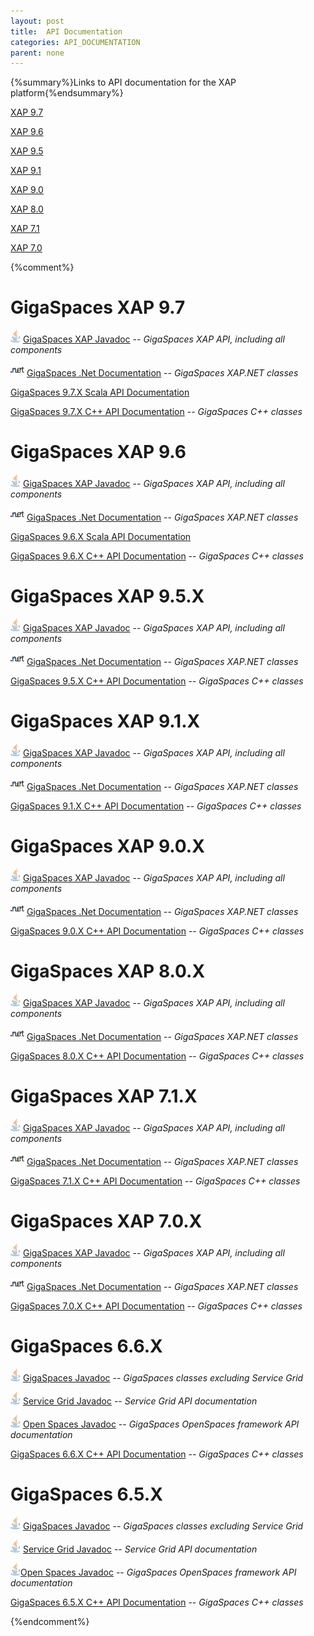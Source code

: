 ```yaml
---
layout: post
title:  API Documentation
categories: API_DOCUMENTATION
parent: none
---
```


{%summary%}Links to API documentation for the XAP platform{%endsummary%}



[XAP 9.7](./xap-97.html)

[XAP 9.6](./xap-96.html)

[XAP 9.5](./xap-95.html)

[XAP 9.1](./xap-91.html)

[XAP 9.0](./xap-90.html)

[XAP 8.0](./xap-80.html)

[XAP 7.1](./xap-71.html)

[XAP 7.0](./xap-70.html)




{%comment%}
# GigaSpaces XAP 9.7

![](/attachment_files/logos/java_icon.gif) [GigaSpaces XAP Javadoc](http://www.gigaspaces.com/docs/JavaDoc9.7/index.html) -- _GigaSpaces XAP API, including all components_

![](/attachment_files/logos/icon_dotnet.gif) [GigaSpaces .Net Documentation](http://www.gigaspaces.com/docs/dotnetdocs9.7) -- _GigaSpaces XAP.NET classes_

[GigaSpaces 9.7.X Scala API Documentation](http://www.gigaspaces.com/docs/scaladocs9.7)

[GigaSpaces 9.7.X C+\+ API Documentation](http://www.gigaspaces.com/docs/cppdocs9.7) -- _GigaSpaces C+\+ classes_



# GigaSpaces XAP 9.6

![](/attachment_files/logos/java_icon.gif) [GigaSpaces XAP Javadoc](http://www.gigaspaces.com/docs/JavaDoc9.6/index.html) -- _GigaSpaces XAP API, including all components_

![](/attachment_files/logos/icon_dotnet.gif) [GigaSpaces .Net Documentation](http://www.gigaspaces.com/docs/dotnetdocs9.6) -- _GigaSpaces XAP.NET classes_

[GigaSpaces 9.6.X Scala API Documentation](http://www.gigaspaces.com/docs/scaladocs9.6)

[GigaSpaces 9.6.X C+\+ API Documentation](http://www.gigaspaces.com/docs/cppdocs9.6) -- _GigaSpaces C+\+ classes_

# GigaSpaces XAP 9.5.X

![](/attachment_files/logos/java_icon.gif) [GigaSpaces XAP Javadoc](http://www.gigaspaces.com/docs/JavaDoc9.5/index.html) -- _GigaSpaces XAP API, including all components_

![](/attachment_files/logos/icon_dotnet.gif) [GigaSpaces .Net Documentation](http://www.gigaspaces.com/docs/dotnetdocs9.5) -- _GigaSpaces XAP.NET classes_

[GigaSpaces 9.5.X C+\+ API Documentation](http://www.gigaspaces.com/docs/cppdocs9.5) -- _GigaSpaces C+\+ classes_

# GigaSpaces XAP 9.1.X

![](/attachment_files/logos/java_icon.gif) [GigaSpaces XAP Javadoc](http://www.gigaspaces.com/docs/JavaDoc9.1/index.html) -- _GigaSpaces XAP API, including all components_

![](/attachment_files/logos/icon_dotnet.gif) [GigaSpaces .Net Documentation](http://www.gigaspaces.com/docs/dotnetdocs9.1) -- _GigaSpaces XAP.NET classes_

[GigaSpaces 9.1.X C+\+ API Documentation](http://www.gigaspaces.com/docs/cppdocs9.1) -- _GigaSpaces C+\+ classes_

# GigaSpaces XAP 9.0.X
![](/attachment_files/logos/java_icon.gif) [GigaSpaces XAP Javadoc](http://www.gigaspaces.com/docs/JavaDoc9.0/index.html) -- _GigaSpaces XAP API, including all components_

![](/attachment_files/logos/icon_dotnet.gif) [GigaSpaces .Net Documentation](http://www.gigaspaces.com/docs/dotnetdocs9.0) -- _GigaSpaces XAP.NET classes_

[GigaSpaces 9.0.X C+\+ API Documentation](http://www.gigaspaces.com/docs/cppdocs9.0) -- _GigaSpaces C+\+ classes_

# GigaSpaces XAP 8.0.X
![](/attachment_files/logos/java_icon.gif) [GigaSpaces XAP Javadoc](http://www.gigaspaces.com/docs/JavaDoc8.0/index.html) -- _GigaSpaces XAP API, including all components_

![](/attachment_files/logos/icon_dotnet.gif) [GigaSpaces .Net Documentation](http://www.gigaspaces.com/docs/dotnetdocs8.0) -- _GigaSpaces XAP.NET classes_

[GigaSpaces 8.0.X C+\+ API Documentation](http://www.gigaspaces.com/docs/cppdocs8.0) -- _GigaSpaces C+\+ classes_

# GigaSpaces XAP 7.1.X

![](/attachment_files/logos/java_icon.gif) [GigaSpaces XAP Javadoc](http://www.gigaspaces.com/docs/JavaDoc7.1/index.html) -- _GigaSpaces XAP API, including all components_

![](/attachment_files/logos/icon_dotnet.gif) [GigaSpaces .Net Documentation](http://www.gigaspaces.com/docs/dotnetdocs7.1) -- _GigaSpaces XAP.NET classes_

[GigaSpaces 7.1.X C+\+ API Documentation](http://www.gigaspaces.com/docs/cppdocs7.1) -- _GigaSpaces C+\+ classes_

# GigaSpaces XAP 7.0.X

![](/attachment_files/logos/java_icon.gif) [GigaSpaces XAP Javadoc](http://www.gigaspaces.com/docs/JavaDoc7.0/index.html) -- _GigaSpaces XAP API, including all components_

![](/attachment_files/logos/icon_dotnet.gif) [GigaSpaces .Net Documentation](http://www.gigaspaces.com/docs/dotnetdocs7.0) -- _GigaSpaces XAP.NET classes_

[GigaSpaces 7.0.X C+\+ API Documentation](http://www.gigaspaces.com/docs/cppdocs7.0) -- _GigaSpaces C+\+ classes_

# GigaSpaces 6.6.X

![](/attachment_files/logos/java_icon.gif) [GigaSpaces Javadoc](http://www.gigaspaces.com/docs/JavaDoc6.6/index.html) -- _GigaSpaces classes excluding Service Grid_

![](/attachment_files/logos/java_icon.gif) [Service Grid Javadoc](http://www.gigaspaces.com/docs/JavaDocSG6.6/index.html) -- _Service Grid API documentation_

![](/attachment_files/logos/java_icon.gif) [Open Spaces Javadoc](http://www.gigaspaces.com/docs/JavaDocOS6.6/index.html) -- _GigaSpaces OpenSpaces framework API documentation_

[GigaSpaces 6.6.X C+\+ API Documentation](http://www.gigaspaces.com/docs/cppdocs6.6) -- _GigaSpaces C+\+ classes_

# GigaSpaces 6.5.X

![](/attachment_files/logos/java_icon.gif) [GigaSpaces Javadoc](http://www.gigaspaces.com/docs/JavaDoc6.5/index.html) -- _GigaSpaces classes excluding Service Grid_

![](/attachment_files/logos/java_icon.gif) [Service Grid Javadoc](http://www.gigaspaces.com/docs/JavaDocSG6.5/index.html) -- _Service Grid API documentation_

![](/attachment_files/logos/java_icon.gif)[Open Spaces Javadoc](http://www.gigaspaces.com/docs/JavaDocOS6.5/index.html) -- _GigaSpaces OpenSpaces framework API documentation_

[GigaSpaces 6.5.X C+\+ API Documentation](http://www.gigaspaces.com/docs/cppdocs6.5) -- _GigaSpaces C+\+ classes_


{%endcomment%}